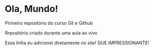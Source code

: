# Ola, Mundo!
 Primeiro repositório do curso Git e  Github

 Rrpositório criado durante uma aula ao vivo

Essa linha eu adicionei diretamente no site! QUE IMPRESSIONANTE!

